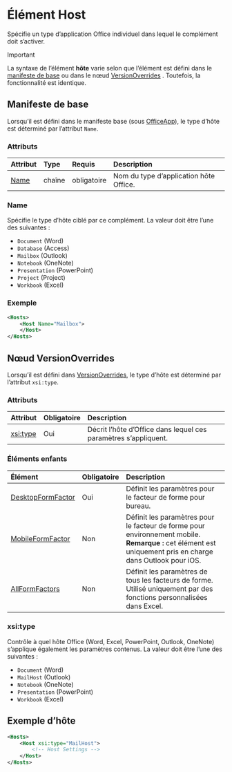# <a name="host-element"></a>Élément Host

Spécifie un type d’application Office individuel dans lequel le complément doit s’activer.

> [!IMPORTANT] 
> La syntaxe de l’élément **hôte** varie selon que l’élément est défini dans le [manifeste de base](#basic-manifest) ou dans le nœud [VersionOverrides](#versionoverrides-node) . Toutefois, la fonctionnalité est identique.  

## <a name="basic-manifest"></a>Manifeste de base

Lorsqu’il est défini dans le manifeste base (sous [OfficeApp](officeapp.md)), le type d’hôte est déterminé par l’attribut `Name`.   

### <a name="attributes"></a>Attributs

| Attribut     | Type   | Requis | Description                                      |
|:--------------|:-------|:---------|:-------------------------------------------------|
| [Name](#name) | chaîne | obligatoire | Nom du type d’application hôte Office. |

### <a name="name"></a>Name
Spécifie le type d’hôte ciblé par ce complément. La valeur doit être l’une des suivantes :

- `Document` (Word)
- `Database` (Access)
- `Mailbox` (Outlook)
- `Notebook` (OneNote)
- `Presentation` (PowerPoint)
- `Project` (Project)
- `Workbook` (Excel)

### <a name="example"></a>Exemple
```xml
<Hosts>
    <Host Name="Mailbox">
    </Host>
</Hosts>
```

## <a name="versionoverrides-node"></a>Nœud VersionOverrides
Lorsqu’il est défini dans [VersionOverrides](versionoverrides.md), le type d’hôte est déterminé par l’attribut `xsi:type`. 

### <a name="attributes"></a>Attributs

|  Attribut  |  Obligatoire  |  Description  |
|:-----|:-----|:-----|
|  [xsi:type](#xsitype)  |  Oui  | Décrit l’hôte d’Office dans lequel ces paramètres s’appliquent.|

### <a name="child-elements"></a>Éléments enfants

|  Élément |  Obligatoire  |  Description  |
|:-----|:-----|:-----|
|  [DesktopFormFactor](desktopformfactor.md)    |  Oui   |  Définit les paramètres pour le facteur de forme pour bureau. |
|  [MobileFormFactor](mobileformfactor.md)    |  Non   |  Définit les paramètres pour le facteur de forme pour environnement mobile. **Remarque :** cet élément est uniquement pris en charge dans Outlook pour iOS. |
|  [AllFormFactors](allformfactors.md)    |  Non   |  Définit les paramètres de tous les facteurs de forme. Utilisé uniquement par des fonctions personnalisées dans Excel. |

### <a name="xsitype"></a>xsi:type

Contrôle à quel hôte Office (Word, Excel, PowerPoint, Outlook, OneNote) s’applique également les paramètres contenus. La valeur doit être l’une des suivantes :

- `Document` (Word)
- `MailHost` (Outlook)    
- `Notebook` (OneNote)
- `Presentation` (PowerPoint)
- `Workbook` (Excel)

## <a name="host-example"></a>Exemple d’hôte 
```xml
<Hosts>
    <Host xsi:type="MailHost">
        <!-- Host Settings -->
    </Host>
</Hosts>
```

